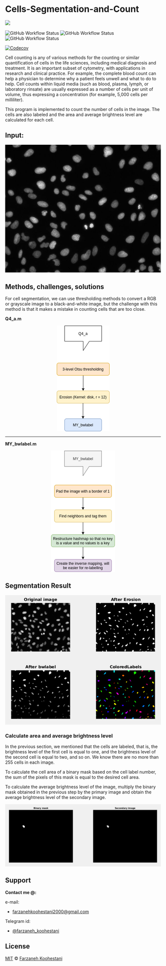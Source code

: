 # Cells-Segmentation-and-Count


[![](https://img.shields.io/appveyor/build/farkoo/Cells-Segmentation-and-Count)](https://github.com/farkoo/Cells-Segmentation-and-Count)

![GitHub Workflow Status](https://img.shields.io/github/workflow/status/farkoo/Cells-Segmentation-and-Count/lint?label=lint&logo=github&style=flat-square)
![GitHub Workflow Status](https://img.shields.io/github/workflow/status/farkoo/Cells-Segmentation-and-Count/test?label=test&logo=github&style=flat-square)
![GitHub Workflow Status](https://img.shields.io/github/workflow/status/farkoo/Cells-Segmentation-and-Count/release?label=release&logo=github&style=flat-square)
<!--[![Go Reference](https://pkg.go.dev/badge/github.com/1995parham/pakhshi.svg)](https://pkg.go.dev/github.com/1995parham/pakhshi)-->
[![Codecov](https://img.shields.io/codecov/c/gh/farkoo/Cells-Segmentation-and-Count?logo=codecov&style=flat-square)](https://codecov.io/gh/farkoo/Cells-Segmentation-and-Count)


Cell counting is any of various methods for the counting or similar quantification of cells in the life sciences, including medical diagnosis and treatment. It is an important subset of cytometry, with applications in research and clinical practice. For example, the complete blood count can help a physician to determine why a patient feels unwell and what to do to help. Cell counts within liquid media (such as blood, plasma, lymph, or laboratory rinsate) are usually expressed as a number of cells per unit of volume, thus expressing a concentration (for example, 5,000 cells per milliliter).


This program is implemented to count the number of cells in the image. The cells are also labeled and the area and average brightness level are calculated for each cell.

## Input:

<p align=center>
<img src="https://github.com/farkoo/Cells-Segmentation-and-Count/blob/master/Cells.jpg">
</p>

## Methods, challenges, solutions
For cell segmentation, we can use thresholding methods to convert a RGB or grayscale image to a black-and-white image, but the challenge with this method is that it makes a mistake in counting cells that are too close.

**Q4_a.m**
<p align=center>
<img src="https://github.com/farkoo/Cells-Segmentation-and-Count/blob/master/Diagram1.png">
</p>

<hr>

**MY_bwlabel.m**
<p align=center>
<img src="https://github.com/farkoo/Cells-Segmentation-and-Count/blob/master/Diagram2.png">
</p>

## Segmentation Result
<p align=center>
<img src="https://github.com/farkoo/Cells-Segmentation-and-Count/blob/master/Result.png">
</p>

### Calculate area and average brightness level
In the previous section, we mentioned that the cells are labeled, that is, the brightness level of the first cell is equal to one, and the brightness level of the second cell is equal to two, and so on. We know there are no more than 255 cells in each image.

To calculate the cell area of a binary mask based on the cell label number, the sum of the pixels of this mask is equal to the desired cell area.

To calculate the average brightness level of the image, multiply the binary mask obtained in the previous step by the primary image and obtain the average brightness level of the secondary image.

<p align=center>
<img src="https://github.com/farkoo/Cells-Segmentation-and-Count/blob/master/mask.png">
</p>


## Support

**Contact me @:**

e-mail:

* farzanehkoohestani2000@gmail.com

Telegram id:

* [@farzaneh_koohestani](https://t.me/farzaneh_koohestani)

## License
[MIT](https://github.com/farkoo/Cells-Segmentation-and-Count/blob/master/LICENSE)
&#0169; 
[Farzaneh Koohestani](https://github.com/farkoo)
